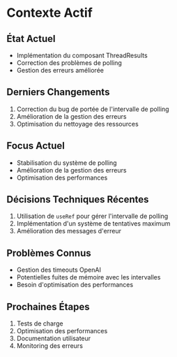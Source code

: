 # Contexte Actif

## État Actuel
- Implémentation du composant ThreadResults
- Correction des problèmes de polling
- Gestion des erreurs améliorée

## Derniers Changements
1. Correction du bug de portée de l'intervalle de polling
2. Amélioration de la gestion des erreurs
3. Optimisation du nettoyage des ressources

## Focus Actuel
- Stabilisation du système de polling
- Amélioration de la gestion des erreurs
- Optimisation des performances

## Décisions Techniques Récentes
1. Utilisation de `useRef` pour gérer l'intervalle de polling
2. Implémentation d'un système de tentatives maximum
3. Amélioration des messages d'erreur

## Problèmes Connus
- Gestion des timeouts OpenAI
- Potentielles fuites de mémoire avec les intervalles
- Besoin d'optimisation des performances

## Prochaines Étapes
1. Tests de charge
2. Optimisation des performances
3. Documentation utilisateur
4. Monitoring des erreurs 